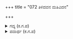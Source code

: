 +++
title = "072 ತಿಳಿದವನ ಮತಿವಿದನ"

+++

<details><summary>ಗದ್ಯ (ಕ.ಗ.ಪ) </summary>

72. ತಿಳಿದವರು ಬುದ್ಧಿವಂತರು, ಹಲವು ಭಾಷೆಗಳನ್ನು ಲಿಪಿಗಳನ್ನು ಚೆನ್ನಾಗಿ ಬಲ್ಲವರು, ವಿದ್ಯಾವಂತರು, ಮಂಡಲಿಕರು, ಸಾಮಂತರು, ಇವರೇ ಮೊದಲಾದವರನ್ನು ಅವರ ಮನಸ್ಸನ್ನು ಅರ್ಥಮಾಡಿಕೊಂಡು ಬೇಕಾದಾಗ ಕರೆಯುವ, ಕಳಿಸುವ ಅಥವಾ ನಿಲ್ಲಿಸುವ ಸಾಮಥ್ರ್ಯವುಳ್ಳವನಾಗಿ, ಸುಕೃತ ದುಷ್ಕೃತಗಳಿಗೆ ಸ್ಪಂದಿಸುವ ಕಾರ್ಯಕ್ಕೆ ಮಂತ್ರಿಯಿದ್ದಾನೆಯೇ ರಾಜ ನಿನಗೆ ?
</details>

<details><summary>ಪದಾರ್ಥ (ಕ.ಗ.ಪ) </summary>

ಇಂಗಿತ-ಆಶಯ, ಸುಕೃತ-ಪುಣ್ಯಕಾರ್ಯ, ದುಷ್ಕೃತ-ಪಾಪಕಾರ್ಯ  
ಮತಿವಿದ-ಬುದ್ಧಿವಂತ, ಭಾಷಾವಳಿ-ನಾನಾ ಭಾಷೆಗಳನ್ನು, ಲಿಪಿಜ್ಞ-ಭಾಷೆಯ ಲಿಪಿಗಳನ್ನು ಬಲ್ಲವನು, ಸಾಕ್ಷರಿಕ-ಅಕ್ಷರ ಬರೆಯುವುದನ್ನು, ಓದುವುದನ್ನು ಬಲ್ಲವನು, ಅಶೇಷರನು-ಬಹುಮಂದಿಯನ್ನು, ಇಂಗಿತವನರಿತು-ಅವರ ಮನಸ್ಸಿನಲ್ಲಿರುವುದನ್ನು ಅರ್ಥಮಾಡಿಕೊಂಡು, ಅವರನ್ನು ಕರೆವ-ಬರಮಾಡಿಕೊಳ್ಳುವ, ಕಳುಹಿಸುವ-ಕಳುಹಿಸಿಬಿಡುವ, ನಿಲಿಸುವ-ತಡೆಗಟ್ಟುವ, ಬಲುಹನುಳ್ಳನ-ಸಾಮಥ್ರ್ಯವುಳ್ಳವನ, ಸುಕೃತ-ಪುಣ್ಯ, ದುಷ್ಕ್ರತ-ಪಾಪ, ಫಲಿತ-ಪರಿಣಾಮ, ಮಂತ್ರಿಯುಂಟೇ ರಾಯ-ನಿನಗೆ ಇಂತಹ ಮಂತ್ರಿ ನಿನಗೆ ಇದ್ದಾನೆಯೇ ರಾಜ?
</details>
